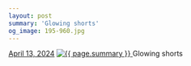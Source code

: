 ```yaml
---
layout: post
summary: 'Glowing shorts'
og_image: 195-960.jpg
---
```


<p>
  <time>
    <a href="/195">April 13, 2024</a>
  </time>
  <a href="/195">
    <img src="{{ site.assets_url }}/195-480.jpg" srcset="{{ site.assets_url }}/195-240.jpg 240w, {{ site.assets_url }}/195-480.jpg 480w, {{ site.assets_url }}/195-720.jpg 720w, {{ site.assets_url }}/195-960.jpg 960w" sizes="(min-width: 700px) 50vw, calc(100vw - 2rem)" alt="{{ page.summary }}" />
  </a>
  <span>Glowing shorts</span>
</p>
